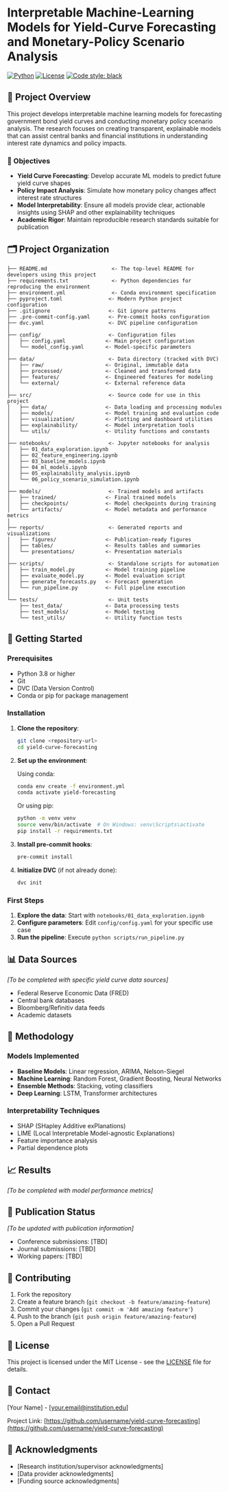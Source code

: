 # Interpretable Machine-Learning Models for Yield-Curve Forecasting and Monetary-Policy Scenario Analysis

[![Python](https://img.shields.io/badge/python-3.8%2B-blue.svg)](https://www.python.org/downloads/)
[![License](https://img.shields.io/badge/license-MIT-green.svg)](LICENSE)
[![Code style: black](https://img.shields.io/badge/code%20style-black-000000.svg)](https://github.com/psf/black)

## 📖 Project Overview

This project develops interpretable machine learning models for forecasting government bond yield curves and conducting monetary policy scenario analysis. The research focuses on creating transparent, explainable models that can assist central banks and financial institutions in understanding interest rate dynamics and policy impacts.

### 🎯 Objectives

- **Yield Curve Forecasting**: Develop accurate ML models to predict future yield curve shapes
- **Policy Impact Analysis**: Simulate how monetary policy changes affect interest rate structures
- **Model Interpretability**: Ensure all models provide clear, actionable insights using SHAP and other explainability techniques
- **Academic Rigor**: Maintain reproducible research standards suitable for publication

## 🗂️ Project Organization

```
├── README.md                     <- The top-level README for developers using this project
├── requirements.txt              <- Python dependencies for reproducing the environment
├── environment.yml               <- Conda environment specification
├── pyproject.toml               <- Modern Python project configuration
├── .gitignore                   <- Git ignore patterns
├── .pre-commit-config.yaml      <- Pre-commit hooks configuration
├── dvc.yaml                     <- DVC pipeline configuration
│
├── config/                      <- Configuration files
│   ├── config.yaml             <- Main project configuration
│   └── model_config.yaml       <- Model-specific parameters
│
├── data/                        <- Data directory (tracked with DVC)
│   ├── raw/                    <- Original, immutable data
│   ├── processed/              <- Cleaned and transformed data
│   ├── features/               <- Engineered features for modeling
│   └── external/               <- External reference data
│
├── src/                         <- Source code for use in this project
│   ├── data/                   <- Data loading and processing modules
│   ├── models/                 <- Model training and evaluation code
│   ├── visualization/          <- Plotting and dashboard utilities
│   ├── explainability/         <- Model interpretation tools
│   └── utils/                  <- Utility functions and constants
│
├── notebooks/                   <- Jupyter notebooks for analysis
│   ├── 01_data_exploration.ipynb
│   ├── 02_feature_engineering.ipynb
│   ├── 03_baseline_models.ipynb
│   ├── 04_ml_models.ipynb
│   ├── 05_explainability_analysis.ipynb
│   └── 06_policy_scenario_simulation.ipynb
│
├── models/                      <- Trained models and artifacts
│   ├── trained/                <- Final trained models
│   ├── checkpoints/            <- Model checkpoints during training
│   └── artifacts/              <- Model metadata and performance metrics
│
├── reports/                     <- Generated reports and visualizations
│   ├── figures/                <- Publication-ready figures
│   ├── tables/                 <- Results tables and summaries
│   └── presentations/          <- Presentation materials
│
├── scripts/                     <- Standalone scripts for automation
│   ├── train_model.py          <- Model training pipeline
│   ├── evaluate_model.py       <- Model evaluation script
│   ├── generate_forecasts.py   <- Forecast generation
│   └── run_pipeline.py         <- Full pipeline execution
│
└── tests/                       <- Unit tests
    ├── test_data/              <- Data processing tests
    ├── test_models/            <- Model testing
    └── test_utils/             <- Utility function tests
```

## 🚀 Getting Started

### Prerequisites

- Python 3.8 or higher
- Git
- DVC (Data Version Control)
- Conda or pip for package management

### Installation

1. **Clone the repository**:
   ```bash
   git clone <repository-url>
   cd yield-curve-forecasting
   ```

2. **Set up the environment**:
   
   Using conda:
   ```bash
   conda env create -f environment.yml
   conda activate yield-forecasting
   ```
   
   Or using pip:
   ```bash
   python -m venv venv
   source venv/bin/activate  # On Windows: venv\Scripts\activate
   pip install -r requirements.txt
   ```

3. **Install pre-commit hooks**:
   ```bash
   pre-commit install
   ```

4. **Initialize DVC** (if not already done):
   ```bash
   dvc init
   ```

### First Steps

1. **Explore the data**: Start with `notebooks/01_data_exploration.ipynb`
2. **Configure parameters**: Edit `config/config.yaml` for your specific use case
3. **Run the pipeline**: Execute `python scripts/run_pipeline.py`

## 📊 Data Sources

*[To be completed with specific yield curve data sources]*

- Federal Reserve Economic Data (FRED)
- Central bank databases
- Bloomberg/Refinitiv data feeds
- Academic datasets

## 🔬 Methodology

### Models Implemented
- **Baseline Models**: Linear regression, ARIMA, Nelson-Siegel
- **Machine Learning**: Random Forest, Gradient Boosting, Neural Networks
- **Ensemble Methods**: Stacking, voting classifiers
- **Deep Learning**: LSTM, Transformer architectures

### Interpretability Techniques
- SHAP (SHapley Additive exPlanations)
- LIME (Local Interpretable Model-agnostic Explanations)
- Feature importance analysis
- Partial dependence plots

## 📈 Results

*[To be completed with model performance metrics]*

## 📝 Publication Status

*[To be updated with publication information]*

- Conference submissions: [TBD]
- Journal submissions: [TBD]
- Working papers: [TBD]

## 🤝 Contributing

1. Fork the repository
2. Create a feature branch (`git checkout -b feature/amazing-feature`)
3. Commit your changes (`git commit -m 'Add amazing feature'`)
4. Push to the branch (`git push origin feature/amazing-feature`)
5. Open a Pull Request

## 📄 License

This project is licensed under the MIT License - see the [LICENSE](LICENSE) file for details.

## 📧 Contact

[Your Name] - [your.email@institution.edu]

Project Link: [https://github.com/username/yield-curve-forecasting](https://github.com/username/yield-curve-forecasting)

## 🙏 Acknowledgments

- [Research institution/supervisor acknowledgments]
- [Data provider acknowledgments]
- [Funding source acknowledgments] 